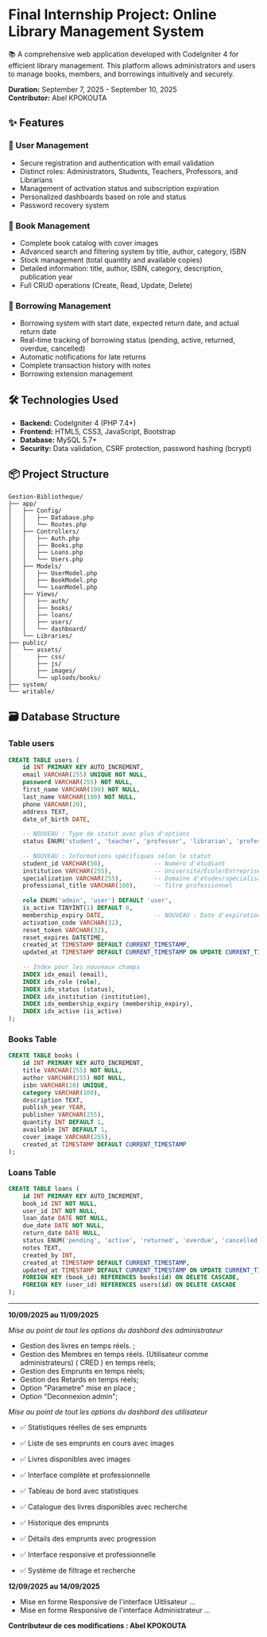 # Final Internship Project: Online Library Management System

📚 A comprehensive web application developed with CodeIgniter 4 for efficient library management. This platform allows administrators and users to manage books, members, and borrowings intuitively and securely.

**Duration:** September 7, 2025 - September 10, 2025  
**Contributor:** Abel KPOKOUTA

## ✨ Features

### 👥 User Management
- Secure registration and authentication with email validation
- Distinct roles: Administrators, Students, Teachers, Professors, and Librarians
- Management of activation status and subscription expiration
- Personalized dashboards based on role and status
- Password recovery system

### 📖 Book Management
- Complete book catalog with cover images
- Advanced search and filtering system by title, author, category, ISBN
- Stock management (total quantity and available copies)
- Detailed information: title, author, ISBN, category, description, publication year
- Full CRUD operations (Create, Read, Update, Delete)

### 🔄 Borrowing Management
- Borrowing system with start date, expected return date, and actual return date
- Real-time tracking of borrowing status (pending, active, returned, overdue, cancelled)
- Automatic notifications for late returns
- Complete transaction history with notes
- Borrowing extension management

## 🛠️ Technologies Used

- **Backend:** CodeIgniter 4 (PHP 7.4+)
- **Frontend:** HTML5, CSS3, JavaScript, Bootstrap
- **Database:** MySQL 5.7+
- **Security:** Data validation, CSRF protection, password hashing (bcrypt)

## 📦 Project Structure

```
Gestion-Bibliotheque/
├── app/
│   ├── Config/
│   │   ├── Database.php
│   │   └── Routes.php
│   ├── Controllers/
│   │   ├── Auth.php
│   │   ├── Books.php
│   │   ├── Loans.php
│   │   └── Users.php
│   ├── Models/
│   │   ├── UserModel.php
│   │   ├── BookModel.php
│   │   └── LoanModel.php
│   ├── Views/
│   │   ├── auth/
│   │   ├── books/
│   │   ├── loans/
│   │   ├── users/
│   │   └── dashboard/
│   └── Libraries/
├── public/
│   └── assets/
│       ├── css/
│       ├── js/
│       ├── images/
│       └── uploads/books/
├── system/
└── writable/
```

## 🗃️ Database Structure

### Table users

```sql
CREATE TABLE users (
    id INT PRIMARY KEY AUTO_INCREMENT,
    email VARCHAR(255) UNIQUE NOT NULL,
    password VARCHAR(255) NOT NULL,
    first_name VARCHAR(100) NOT NULL,
    last_name VARCHAR(100) NOT NULL,
    phone VARCHAR(20),
    address TEXT,
    date_of_birth DATE,
    
    -- NOUVEAU : Type de statut avec plus d'options
    status ENUM('student', 'teacher', 'professor', 'librarian', 'professional', 'other') DEFAULT 'student',
    
    -- NOUVEAU : Informations spécifiques selon le statut
    student_id VARCHAR(50),              -- Numéro d'étudiant
    institution VARCHAR(255),            -- Université/École/Entreprise
    specialization VARCHAR(255),         -- Domaine d'études/spécialisation
    professional_title VARCHAR(100),     -- Titre professionnel
    
    role ENUM('admin', 'user') DEFAULT 'user',
    is_active TINYINT(1) DEFAULT 0,
    membership_expiry DATE,              -- NOUVEAU : Date d'expiration d'adhésion
    activation_code VARCHAR(32),
    reset_token VARCHAR(32),
    reset_expires DATETIME,
    created_at TIMESTAMP DEFAULT CURRENT_TIMESTAMP,
    updated_at TIMESTAMP DEFAULT CURRENT_TIMESTAMP ON UPDATE CURRENT_TIMESTAMP,
    
    -- Index pour les nouveaux champs
    INDEX idx_email (email),
    INDEX idx_role (role),
    INDEX idx_status (status),
    INDEX idx_institution (institution),
    INDEX idx_membership_expiry (membership_expiry),
    INDEX idx_active (is_active)
);
```

### Books Table

```sql
CREATE TABLE books (
    id INT PRIMARY KEY AUTO_INCREMENT,
    title VARCHAR(255) NOT NULL,
    author VARCHAR(255) NOT NULL,
    isbn VARCHAR(20) UNIQUE,
    category VARCHAR(100),
    description TEXT,
    publish_year YEAR,
    publisher VARCHAR(255),
    quantity INT DEFAULT 1,
    available INT DEFAULT 1,
    cover_image VARCHAR(255),
    created_at TIMESTAMP DEFAULT CURRENT_TIMESTAMP
);
```

### Loans Table

```sql
CREATE TABLE loans (
    id INT PRIMARY KEY AUTO_INCREMENT,
    book_id INT NOT NULL,
    user_id INT NOT NULL,
    loan_date DATE NOT NULL,
    due_date DATE NOT NULL,
    return_date DATE NULL,
    status ENUM('pending', 'active', 'returned', 'overdue', 'cancelled') DEFAULT 'pending',
    notes TEXT,
    created_by INT,
    created_at TIMESTAMP DEFAULT CURRENT_TIMESTAMP,
    updated_at TIMESTAMP DEFAULT CURRENT_TIMESTAMP ON UPDATE CURRENT_TIMESTAMP,
    FOREIGN KEY (book_id) REFERENCES books(id) ON DELETE CASCADE,
    FOREIGN KEY (user_id) REFERENCES users(id) ON DELETE CASCADE
);
```

---

**10/09/2025 au 11/09/2025**

*Mise au point de tout les options du dashbord des administrateur*

- Gestion des livres en temps réels. ;
- Gestion des Membres en temps réels. (Utilisateur comme administrateurs) ( CRED ) en temps réels;
- Gestion des Emprunts en temps réels;
- Gestion des Retards en temps réels;
- Option "Parametre" mise en place ;
- Option "Deconnexion admin";


*Mise au point de tout les options du dashbord des utilisateur*

- ✅ Statistiques réelles de ses emprunts

- ✅ Liste de ses emprunts en cours avec images

- ✅ Livres disponibles avec images

- ✅ Interface complète et professionnelle


- ✅ Tableau de bord avec statistiques

- ✅ Catalogue des livres disponibles avec recherche

- ✅ Historique des emprunts

- ✅ Détails des emprunts avec progression

- ✅ Interface responsive et professionnelle

- ✅ Système de filtrage et recherche

**12/09/2025 au 14/09/2025**

- Mise en forme Responsive de l'interface Uitlisateur ...
- Mise en forme Responsive de l'interface Administrateur ...

**Contributeur de ces modifications : Abel KPOKOUTA**